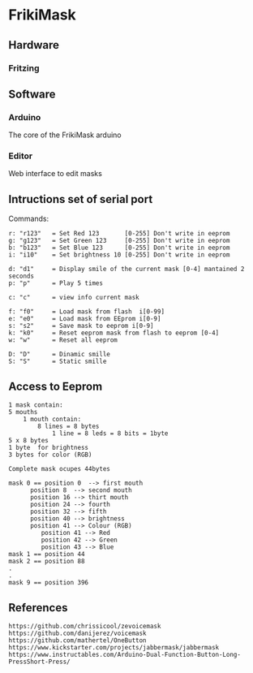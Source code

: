 # FrikiMask

## Hardware

### Fritzing

## Software

### Arduino

The core of the FrikiMask arduino

### Editor

Web interface to edit masks

## Intructions set of serial port
Commands:

	r: "r123"   = Set Red 123       [0-255] Don't write in eeprom
	g: "g123"   = Set Green 123     [0-255] Don't write in eeprom
	b: "b123"   = Set Blue 123      [0-255] Don't write in eeprom
	i: "i10"    = Set brightness 10 [0-255] Don't write in eeprom

	d: "d1"     = Display smile of the current mask [0-4] mantained 2 seconds
	p: "p"      = Play 5 times

	c: "c"      = view info current mask

	f: "f0"		= Load mask from flash  i[0-99]
	e: "e0"		= Load mask from EEprom i[0-9]
	s: "s2"		= Save mask to eeprom i[0-9]
	k: "k0" 	= Reset eeprom mask from flash to eeprom [0-4]
	w: "w"		= Reset all eeprom

	D: "D"		= Dinamic smille
	S: "S"		= Static smille


## Access to Eeprom

	1 mask contain:
	5 mouths
		1 mouth contain:
			8 lines = 8 bytes
				1 line = 8 leds = 8 bits = 1byte
	5 x 8 bytes
	1 byte  for brightness
	3 bytes for color (RGB)

	Complete mask ocupes 44bytes

	mask 0 == position 0  --> first mouth
		  position 8  --> second mouth
		  position 16 --> thirt mouth
		  position 24 --> fourth
		  position 32 --> fifth
		  position 40 --> brightness
		  position 41 --> Colour (RGB)
		     position 41 --> Red
		     position 42 --> Green
		     position 43 --> Blue
	mask 1 == position 44
	mask 2 == position 88
	.
	.
	mask 9 == position 396

## References

	https://github.com/chrissicool/zevoicemask
	https://github.com/danijerez/voicemask
	https://github.com/mathertel/OneButton
	https://www.kickstarter.com/projects/jabbermask/jabbermask
	https://www.instructables.com/Arduino-Dual-Function-Button-Long-PressShort-Press/
